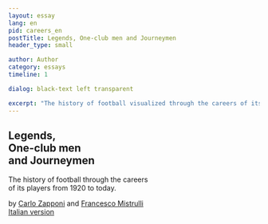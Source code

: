 ```yaml
---
layout: essay
lang: en
pid: careers_en
postTitle: Legends, One-club men and Journeymen
header_type: small

author: Author
category: essays
timeline: 1

dialog: black-text left transparent

excerpt: "The history of football visualized through the careers of its players from 1920 to today"
---
```

  <div class="row fixed-header">
    <div class="header col-xs-12">
      <section>
        <h1>Legends, <br class="hide"/>One-club men <br/>and Journeymen</h1>
        <p>The history of football through the careers<br/> of its players from 1920 to today.</p>
        <div class="note">
          by <a href="https://twitter.com/littleark" target="_blank" title="Carlo on twitter">Carlo Zapponi</a> and
          <a href="https://twitter.com/framis74" target="_blank" title="Francesco on twitter">Francesco Mistrulli</a>
        </div>
        <div class="social">
            <a class="twitter_link" href="https://twitter.com/intent/tweet?text={{page.postTitle}}%20-%20{{page.excerpt | strip_html}}&url={{site.baseurl}}{{ post.url }}&via=ftblsm&hashtags=calcio,football" title="Share on Twitter" target="_blank"><i class="icon-twitter"></i></a>
            <a href="https://www.facebook.com/sharer/sharer.php?t={{title}}&u={{site.baseurl}}{{ post.url }}" target="_blank" title="Share on Facebook"><i class="icon-facebook" title="Share on Facebook"></i></a>
        </div>
      </section>
      <a class="lang-link" href="/leggende-bandiere-e-giramondo" title="Leggende, bandiere e giramondo">Italian version</a>
    </div>
  </div>
  <div id="transfersRoot" class="overlapping-content"></div>

<script>
  fetch("{{ site.baseurl }}/assets/transfers/asset-manifest.json")
  .then(function(response) {
    return response.json();
  })
  .then(function(json) {
    var mainCSS = json['main.css'];
    var newCSS = document.createElement("link");
    newCSS.setAttribute("rel","stylesheet");
    newCSS.setAttribute("href","{{ site.baseurl }}/assets/transfers/"+mainCSS)
    // console.log('css',newCSS)
    document.querySelector("head").appendChild(newCSS);

    var mainJS = json['main.js'];
    var newJS = document.createElement("script");
    newJS.setAttribute("type","text/javascript");
    newJS.setAttribute("src","{{ site.baseurl }}/assets/transfers/"+mainJS);
    // console.log('js',newJS)
    document.querySelector("body").appendChild(newJS);

  })
</script>
